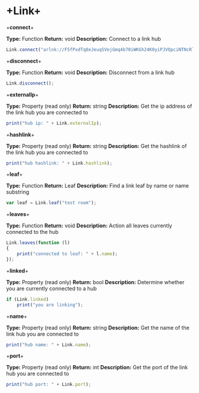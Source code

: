 # +Link+


+**connect**+

**Type:** Function
**Return:** void
**Description:** Connect to a link hub

```javascript
Link.connect("arlnk://F5fPxdTq8eJeuqSVejGmq4b70iWKGh24K0yiPJVOpciNTNcRlHn6+Hj0bfk=");
```

+**disconnect**+

**Type:** Function
**Return:** void
**Description:** Disconnect from a link hub

```javascript
Link.disconnect();
```

+**externalIp**+

**Type:** Property (read only)
**Return:** string
**Description:** Get the ip address of the link hub you are connected to

```javascript
print("hub ip: " + Link.externalIp);
```

+**hashlink**+

**Type:** Property (read only)
**Return:** string
**Description:** Get the hashlink of the link hub you are connected to

```javascript
print("hub hashlink: " + Link.hashlink);
```

+**leaf**+

**Type:** Function
**Return:** Leaf
**Description:** Find a link leaf by name or name substring

```javascript
var leaf = Link.leaf("test room");
```

+**leaves**+

**Type:** Function
**Return:** void
**Description:** Action all leaves currently connected to the hub

```javascript
Link.leaves(function (l)
{
    print("connected to leaf: " + l.name);
});
```

+**linked**+

**Type:** Property (read only)
**Return:** bool
**Description:** Determine whether you are currently connected to a hub

```javascript
if (Link.linked)
    print("you are linking");
```

+**name**+

**Type:** Property (read only)
**Return:** string
**Description:** Get the name of the link hub you are connected to

```javascript
print("hub name: " + Link.name);
```

+**port**+

**Type:** Property (read only)
**Return:** int
**Description:** Get the port of the link hub you are connected to

```javascript
print("hub port: " + Link.port);
```